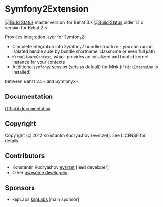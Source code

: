 # Symfony2Extension

[![Build
Status](https://secure.travis-ci.org/Behat/Symfony2Extension.png?branch=master)](http://travis-ci.org/Behat/Symfony2Extension) master version, for Behat 3.x
[![Build
Status](https://secure.travis-ci.org/Behat/Symfony2Extension.png?branch=1.1.x)](http://travis-ci.org/Behat/Symfony2Extension) older 1.1.x version for Behat 2.5

Provides integration layer for Symfony2:

* Complete integration into Symfony2 bundle structure - you can run an isolated
  bundle suite by bundle shortname, classname or even full path
* `KernelAwareContext`, which provides an initialized and booted kernel instance
  for your contexts
* Additional `symfony2` session (sets as default) for Mink (if `MinkExtension` is installed)

between Behat 2.5+ and Symfony2+

## Documentation

[Official documentation](http://extensions.behat.org/symfony2/index.html)

## Copyright

Copyright (c) 2012 Konstantin Kudryashov (ever.zet). See LICENSE for details.

## Contributors

* Konstantin Kudryashov [everzet](http://github.com/everzet) [lead developer]
* Other [awesome developers](https://github.com/Behat/Symfony2Extension/graphs/contributors)

## Sponsors

* knpLabs [knpLabs](http://www.knplabs.com/) [main sponsor]

